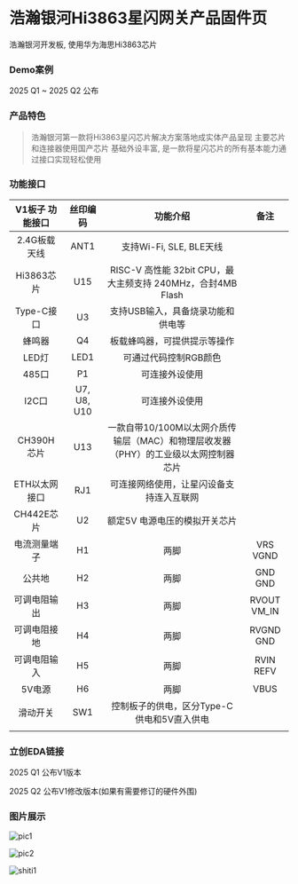 # 浩瀚银河Hi3863星闪网关产品固件页

浩瀚银河开发板, 使用华为海思Hi3863芯片

### Demo案例

2025 Q1 ~ 2025 Q2 公布

### 产品特色

> 浩瀚银河第一款将Hi3863星闪芯片解决方案落地成实体产品呈现
> 主要芯片和连接器使用国产芯片
> 基础外设丰富, 是一款将星闪芯片的所有基本能力通过接口实现轻松使用

### 功能接口

| V1板子 功能接口 | 丝印编码 | 功能介绍 | 备注 |
| :------------: | :------------: | :------------: | :------------: |
| 2.4G板载天线 | ANT1 | 支持Wi-Fi, SLE, BLE天线 |  |
| Hi3863芯片 | U15 | RISC-V 高性能 32bit CPU，最大主频支持 240MHz，合封4MB Flash |  |
| Type-C接口 | U3 | 支持USB输入，具备烧录功能和供电等 |  |
| 蜂鸣器 | Q4 | 板载蜂鸣器，可提供提示等操作 |  |
| LED灯 | LED1 | 可通过代码控制RGB颜色 |  |
| 485口 | P1 | 可连接外设使用 |  |
| I2C口 | U7, U8, U10 | 可连接外设使用 |  |
| CH390H芯片 | U13 | 一款自带10/100M以太网介质传输层（MAC）和物理层收发器（PHY）的工业级以太网控制器芯片 |  |
| ETH以太网接口 | RJ1 | 可连接网络使用，让星闪设备支持连入互联网 |  |
| CH442E芯片 | U2 | 额定5V 电源电压的模拟开关芯片 |  |
| 电流测量端子 | H1 | 两脚 | VRS VGND |
| 公共地 | H2 | 两脚 | GND GND |
| 可调电阻输出 | H3 | 两脚 | RVOUT VM_IN |
| 可调电阻接地 | H4 | 两脚 | RVGND GND |
| 可调电阻输入 | H5 | 两脚 | RVIN REFV |
| 5V电源 | H6 | 两脚 | VBUS |
| 滑动开关 | SW1 | 控制板子的供电，区分Type-C供电和5V直入供电 |  |
|  |  |  |  |

### 立创EDA链接

2025 Q1 公布V1版本

2025 Q2 公布V1修改版本(如果有需要修订的硬件外围)

### 图片展示

![pic1](https://s2.loli.net/2024/12/04/qOBvsbZ1YjSumUa.png)

![pic2](https://s2.loli.net/2024/12/09/cLIQEJ7jbyH13vC.png)

![shiti1](#)